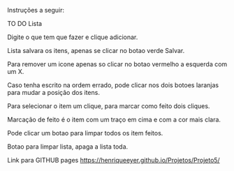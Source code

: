 Instruções a seguir:

TO DO Lista

Digite o que tem que fazer e clique adicionar.

Lista salvara os itens, apenas se clicar no botao verde Salvar.

Para remover um icone apenas so clicar no botao vermelho a esquerda com um X.

Caso tenha escrito na ordem errado, pode clicar nos dois botoes laranjas para mudar a posição dos itens.

Para selecionar o item um clique, para marcar como feito dois cliques.

Marcação de feito é o item com um traço em cima e com a cor mais clara.

Pode clicar um botao para limpar todos os item feitos.

Botao para limpar lista, apaga a lista toda.

Link para GITHUB pages https://henriqueeyer.github.io/Projetos/Projeto5/